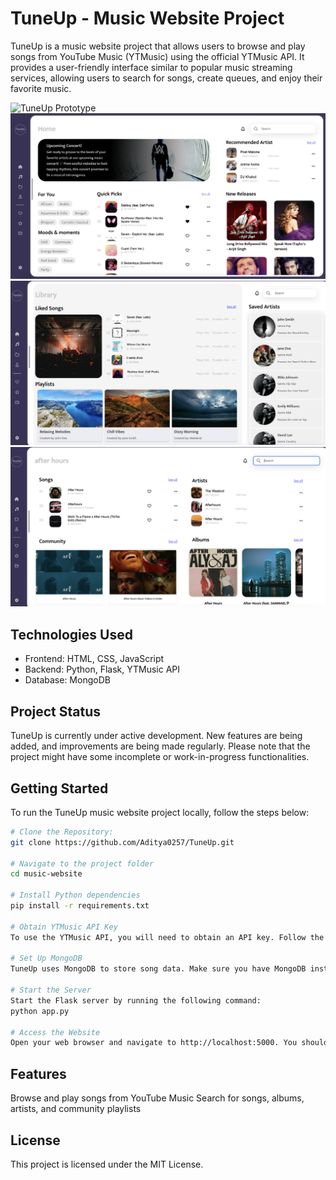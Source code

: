 # TuneUp - Music Website Project

TuneUp is a music website project that allows users to browse and play songs from YouTube Music (YTMusic) using the official YTMusic API. It provides a user-friendly interface similar to popular music streaming services, allowing users to search for songs, create queues, and enjoy their favorite music.

![TuneUp Prototype](https://user-images.githubusercontent.com/114610458/231032953-1a95d4e5-ff3a-431d-a9d7-eab127394501.png)
![TuneUp homepage](https://github.com/Aditya0257/TuneUp/blob/main/homePage.png?raw=true)
![TuneUp musicpage](https://github.com/Aditya0257/TuneUp/blob/main/musicPage.png?raw=true)
![TuneUp searchpage](https://github.com/Aditya0257/TuneUp/blob/main/searchresult_img.png?raw=true)

## Technologies Used

- Frontend: HTML, CSS, JavaScript
- Backend: Python, Flask, YTMusic API
- Database: MongoDB

## Project Status

TuneUp is currently under active development. New features are being added, and improvements are being made regularly. Please note that the project might have some incomplete or work-in-progress functionalities.

## Getting Started

To run the TuneUp music website project locally, follow the steps below:

```bash
# Clone the Repository:
git clone https://github.com/Aditya0257/TuneUp.git

# Navigate to the project folder
cd music-website

# Install Python dependencies
pip install -r requirements.txt

# Obtain YTMusic API Key
To use the YTMusic API, you will need to obtain an API key. Follow the YTMusic API documentation to generate an API key and save it as headers_auth.json in the python/ directory.

# Set Up MongoDB
TuneUp uses MongoDB to store song data. Make sure you have MongoDB installed and running on your machine.

# Start the Server
Start the Flask server by running the following command:
python app.py

# Access the Website
Open your web browser and navigate to http://localhost:5000. You should now be able to access the TuneUp music website.

```

## Features

Browse and play songs from YouTube Music
Search for songs, albums, artists, and community playlists

## License

This project is licensed under the MIT License.
